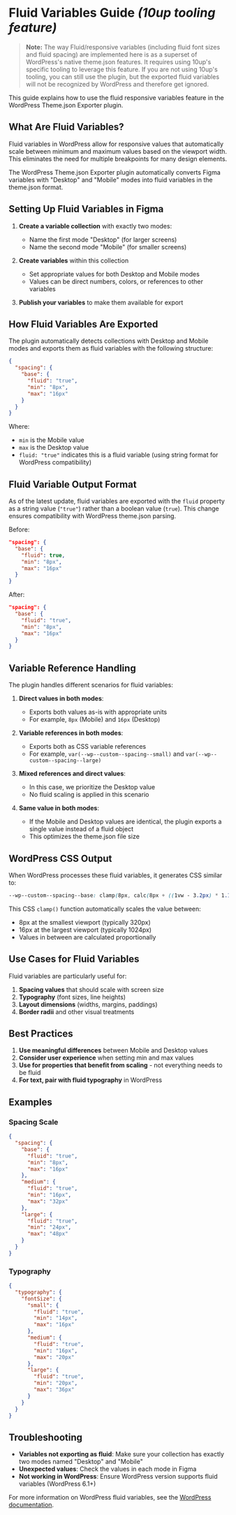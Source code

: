 # Fluid Variables Guide *(10up tooling feature)*

> **Note:** The way Fluid/responsive variables (including fluid font sizes and fluid spacing) are implemented here is as a superset of WordPress's native theme.json features. It requires using 10up's specific tooling to leverage this feature. If you are not using 10up's tooling, you can still use the plugin, but the exported fluid variables will not be recognized by WordPress and therefore get ignored.

This guide explains how to use the fluid responsive variables feature in the WordPress Theme.json Exporter plugin.

## What Are Fluid Variables?

Fluid variables in WordPress allow for responsive values that automatically scale between minimum and maximum values based on the viewport width. This eliminates the need for multiple breakpoints for many design elements.

The WordPress Theme.json Exporter plugin automatically converts Figma variables with "Desktop" and "Mobile" modes into fluid variables in the theme.json format.

## Setting Up Fluid Variables in Figma

1. **Create a variable collection** with exactly two modes:
   - Name the first mode "Desktop" (for larger screens)
   - Name the second mode "Mobile" (for smaller screens)

2. **Create variables** within this collection
   - Set appropriate values for both Desktop and Mobile modes
   - Values can be direct numbers, colors, or references to other variables

3. **Publish your variables** to make them available for export

## How Fluid Variables Are Exported

The plugin automatically detects collections with Desktop and Mobile modes and exports them as fluid variables with the following structure:

```json
{
  "spacing": {
    "base": {
      "fluid": "true",
      "min": "8px",
      "max": "16px"
    }
  }
}
```

Where:
- `min` is the Mobile value
- `max` is the Desktop value
- `fluid: "true"` indicates this is a fluid variable (using string format for WordPress compatibility)

## Fluid Variable Output Format

As of the latest update, fluid variables are exported with the `fluid` property as a string value (`"true"`) rather than a boolean value (`true`). This change ensures compatibility with WordPress theme.json parsing.

Before:
```json
"spacing": {
  "base": {
    "fluid": true,
    "min": "8px",
    "max": "16px"
  }
}
```

After:
```json
"spacing": {
  "base": {
    "fluid": "true",
    "min": "8px",
    "max": "16px"
  }
}
```

## Variable Reference Handling

The plugin handles different scenarios for fluid variables:

1. **Direct values in both modes**:
   - Exports both values as-is with appropriate units
   - For example, `8px` (Mobile) and `16px` (Desktop)

2. **Variable references in both modes**:
   - Exports both as CSS variable references
   - For example, `var(--wp--custom--spacing--small)` and `var(--wp--custom--spacing--large)`

3. **Mixed references and direct values**:
   - In this case, we prioritize the Desktop value
   - No fluid scaling is applied in this scenario

4. **Same value in both modes**:
   - If the Mobile and Desktop values are identical, the plugin exports a single value instead of a fluid object
   - This optimizes the theme.json file size

## WordPress CSS Output

When WordPress processes these fluid variables, it generates CSS similar to:

```css
--wp--custom--spacing--base: clamp(8px, calc(8px + ((1vw - 3.2px) * 1.1429)), 16px);
```

This CSS `clamp()` function automatically scales the value between:
- 8px at the smallest viewport (typically 320px)
- 16px at the largest viewport (typically 1024px)
- Values in between are calculated proportionally

## Use Cases for Fluid Variables

Fluid variables are particularly useful for:

1. **Spacing values** that should scale with screen size
2. **Typography** (font sizes, line heights)
3. **Layout dimensions** (widths, margins, paddings)
4. **Border radii** and other visual treatments

## Best Practices

1. **Use meaningful differences** between Mobile and Desktop values
2. **Consider user experience** when setting min and max values
3. **Use for properties that benefit from scaling** - not everything needs to be fluid
4. **For text, pair with fluid typography** in WordPress

## Examples

### Spacing Scale

```json
{
  "spacing": {
    "base": {
      "fluid": "true",
      "min": "8px",
      "max": "16px"
    },
    "medium": {
      "fluid": "true",
      "min": "16px",
      "max": "32px"
    },
    "large": {
      "fluid": "true", 
      "min": "24px",
      "max": "48px"
    }
  }
}
```

### Typography

```json
{
  "typography": {
    "fontSize": {
      "small": {
        "fluid": "true",
        "min": "14px",
        "max": "16px"
      },
      "medium": {
        "fluid": "true",
        "min": "16px",
        "max": "20px"
      },
      "large": {
        "fluid": "true",
        "min": "20px",
        "max": "36px"
      }
    }
  }
}
```

## Troubleshooting

- **Variables not exporting as fluid**: Make sure your collection has exactly two modes named "Desktop" and "Mobile"
- **Unexpected values**: Check the values in each mode in Figma
- **Not working in WordPress**: Ensure WordPress version supports fluid variables (WordPress 6.1+)

For more information on WordPress fluid variables, see the [WordPress documentation](https://developer.wordpress.org/block-editor/how-to-guides/themes/theme-json/). 